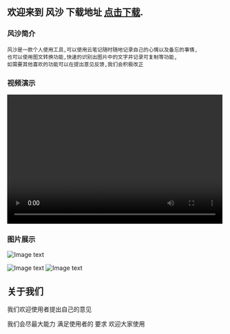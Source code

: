 ## 欢迎来到 风沙    下载地址 [点击下载](https://apps.apple.com/cn/app/风沙/1478371325 "With a Title"). 



### 风沙简介

    风沙是一款个人使用工具,可以使用云笔记随时随地记录自己的心情以及备忘的事情,
    也可以使用图文转换功能,快速的识别出图片中的文字并记录可复制等功能,
    如需要其他喜欢的功能可以在提出意见反馈,我们会积极改正






        
### 视频演示

<video src="https://623034345.github.io/fengsha.github.io/QQ20190830-155544-HD.mp4" controls="controls" width="500" height="300">您的浏览器不支持播放该视频！</video>
### 图片展示
![Image text](https://623034345.github.io/fengsha.github.io/home.png)

![Image text](https://623034345.github.io/fengsha.github.io//booklist.png)
![Image text](https://623034345.github.io/fengsha.github.io//imagetotext.png)
## 关于我们
我们欢迎使用者提出自己的意见

我们会尽最大能力
满足使用者的
要求
欢迎大家使用


